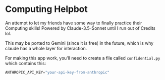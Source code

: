 # Computing Helpbot
An attempt to let my friends have some way to finally practice their Computing skills!
Powered by Claude-3.5-Sonnet until I run out of Credits lol.

This may be ported to Gemini (since it is free) in the future, which is why claude has a whole layer for interaction.


For making this app work, you'll need to create a file called `confidential.py` which contains this:
```python
ANTHROPIC_API_KEY="your-api-key-from-anthropic"
```